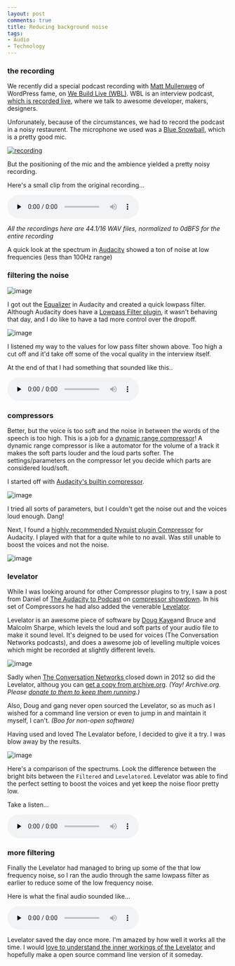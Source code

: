 ```yaml
---
layout: post
comments: true
title: Reducing background noise
tags:
- Audio
- Technology
---
```


### the recording

We recently did a special podcast recording with [Matt Mullenweg](http://ma.tt) of WordPress fame, on [We Build Live (WBL)](http://live.webuild.sg/). WBL is an interview podcast, [which is recorded live](http://chinpen.net/streaming-audio/), where we talk to awesome developer, makers, designers.

Unforunately, because of the circumstances, we had to record the podcast in a noisy restaurent. The microphone we used was a [Blue Snowball](http://bluemic.com/snowball/), which is a pretty good mic.

[![recording](../images/2014/06/mattinsg.jpg)](https://twitter.com/gamerz/status/474118691173322752/photo/1)

But the positioning of the mic and the ambience yielded a pretty noisy recording.

Here's a small clip from the original recording...

<audio controls="controls" preload="none">
	<source src="../audio/2014/06/orig.wav" type="audio/wav">
</audio>

_All the recordings here are 44.1/16 WAV files, normalized to 0dBFS for the entire recording_

A quick look at the spectrum in [Audacity](http://audacity.sourceforge.net/) showed a ton of noise at low frequencies (less than 100Hz range)

### filtering the noise


![image](../images/2014/06/orig.png)

I got out the [Equalizer](http://manual.audacityteam.org/o/man/equalization.html) in Audacity and created a quick lowpass filter. Although Audacity does have a [Lowpass Filter plugin](http://manual.audacityteam.org/o/man/low_pass_filter.html), it wasn't behaving that day, and I do like to have a tad more control over the dropoff.

![image](../images/2014/06/eq.png)

I listened my way to the values for low pass filter shown above. Too high a cut off and it'd take off some of the vocal quality in the interview itself.

At the end of that I had something that sounded like this..

<audio controls="controls" preload="none">
	<source src="../audio/2014/06/prelevel.wav" type="audio/wav">
</audio>


### compressors

Better, but the voice is too soft and the noise in between the words of the speech is too high. This is a job for a [dynamic range compressor](http://en.wikipedia.org/wiki/Dynamic_range_compression)! A dynamic range compressor is like a automator for the volume of a track it makes the soft parts louder and the loud parts softer. The settings/parameters on the compressor let you decide which parts are considered loud/soft.

I started off with [Audacity's builtin compressor](http://manual.audacityteam.org/o/man/compressor.html).

![image](../images/2014/06/compressor.png)

I tried all sorts of parameters, but I couldn't get the noise out and the voices loud enough. Dang!

Next, I found a [highly recommended Nyquist plugin Compressor](http://theaudacitytopodcast.com/chriss-dynamic-compressor-plugin-for-audacity/) for Audacity. I played with that for a quite while to no avail. Was still unable to boost the voices and not the noise.

![image](../images/2014/06/cdc.png)


### levelator

While I was looking around for other Compressor plugins to try, I saw a post from Daniel of [The Audacity to Podcast](http://theaudacitytopodcast.com/) on [compressor showdown](http://theaudacitytopodcast.com/tap065-audacity-compressor-showdown/). In his set of Compressors he had also added the venerable [Levelator](http://en.wikipedia.org/wiki/Levelator).

Levelator is an awesome piece of software by [Doug Kaye](http://www.dougkaye.com/)and Bruce and Malcolm Sharpe, which levels the loud and soft parts of your audio file to make it sound level. It's deigned to be used for voices (The Conversation Networks podcasts), and does a awesome job of levelling multiple voices which might be recorded at slightly different levels.

![image](../images/2014/06/levelator.png)

Sadly when [The Conversation Networks ](http://web.archive.org/web/20130729200341id_/http://www.conversationsnetwork.org/)closed down in 2012 so did the Levelator, althoug you can [get a copy from archive.org](http://web.archive.org/web/20130729204551id_/http://www.conversationsnetwork.org/levelator/). _(Yay! Archive.org. Please [donate to them to keep them running](https://archive.org/donate/index.php).)_

Also, Doug and gang never open sourced the Levelator, so as much as I wished for a command line version or even to jump in and maintain it myself, I can't. _(Boo for non-open software)_

Having used and loved The Levalator before, I decided to give it a try. I was blow away by the results.

![image](../images/2014/06/spectrum.png)

Here's a comparison of the spectrums. Look the difference between the bright bits between the `Filtered` and `Levelatored`. Levelator was able to find the perfect setting to boost the voices and yet keep the noise floor pretty low.

Take a listen...

<audio controls="controls" preload="none">
	<source src="../audio/2014/06/postlevel.wav" type="audio/wav">
</audio>


### more filtering

Finally the Levelator had managed to bring up some of the that low frequency noise, so I ran the audio through the same lowpass filter as earlier to reduce some of the low frequency noise.

Here is what the final audio sounded like...

<audio controls="controls" preload="none">
	<source src="../audio/2014/06/postfilter.wav" type="audio/wav">
</audio>

Levelator saved the day once more. I'm amazed by how well it works all the time. I would [love to understand the inner workings of the Levelator](http://web.archive.org/web/20130729204708id_/http://www.conversationsnetwork.org/levelatorAlgorithm) and hopefully make a open source command line version of it someday.




